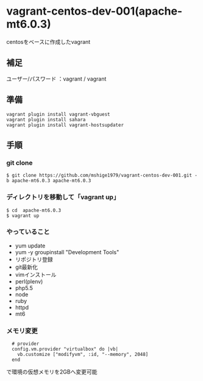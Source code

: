 vagrant-centos-dev-001(apache-mt6.0.3)
======================

centosをベースに作成したvagrant

## 補足
ユーザー/パスワード ：vagrant / vagrant

## 準備
```
vagrant plugin install vagrant-vbguest
vagrant plugin install sahara
vagrant plugin install vagrant-hostsupdater
```

## 手順
### git clone
```
$ git clone https://github.com/mshige1979/vagrant-centos-dev-001.git -b apache-mt6.0.3 apache-mt6.0.3
```

### ディレクトリを移動して「vagrant up」
```
$ cd  apache-mt6.0.3
$ vagrant up
```

### やっていること
* yum update
* yum -y groupinstall "Development Tools"
* リポジトリ登録
* git最新化
* vimインストール
* perl(plenv)
* php5.5
* node
* ruby
* httpd
* mt6

### メモリ変更
```
  # provider
  config.vm.provider "virtualbox" do |vb|
    vb.customize ["modifyvm", :id, "--memory", 2048]
  end
```
で環境の仮想メモリを2GBへ変更可能



